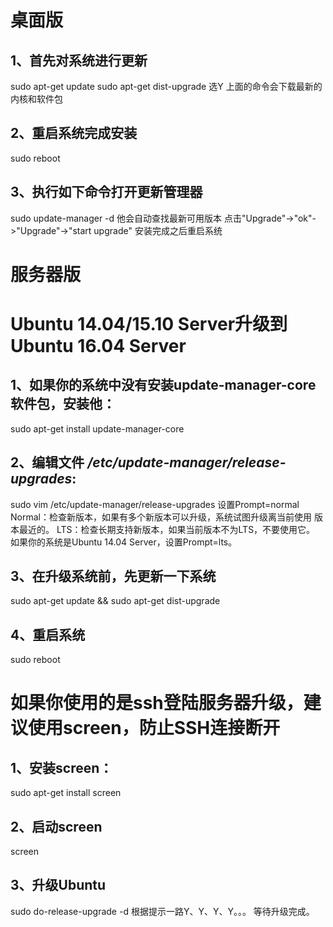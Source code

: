 桌面版
==
## 1、首先对系统进行更新
   sudo apt-get update
   sudo apt-get dist-upgrade  选Y
   上面的命令会下载最新的内核和软件包

## 2、重启系统完成安装
   sudo reboot

## 3、执行如下命令打开更新管理器
   sudo update-manager -d
   他会自动查找最新可用版本
   点击"Upgrade"->"ok"->"Upgrade"->"start upgrade"
   安装完成之后重启系统

服务器版
==
# Ubuntu 14.04/15.10 Server升级到Ubuntu 16.04 Server
## 1、如果你的系统中没有安装update-manager-core软件包，安装他：
   sudo apt-get install update-manager-core

## 2、编辑文件 _/etc/update-manager/release-upgrades_:
   sudo vim /etc/update-manager/release-upgrades
   设置Prompt=normal
   Normal：检查新版本，如果有多个新版本可以升级，系统试图升级离当前使用         版本最近的。
   LTS：检查长期支持新版本，如果当前版本不为LTS，不要使用它。
   如果你的系统是Ubuntu 14.04 Server，设置Prompt=lts。
## 3、在升级系统前，先更新一下系统
   sudo apt-get update && sudo apt-get dist-upgrade
## 4、重启系统
   sudo reboot

# 如果你使用的是ssh登陆服务器升级，建议使用screen，防止SSH连接断开
## 1、安装screen：
   sudo apt-get install screen
## 2、启动screen
   screen
## 3、升级Ubuntu
   sudo do-release-upgrade -d
   根据提示一路Y、Y、Y、Y。。。
   等待升级完成。
